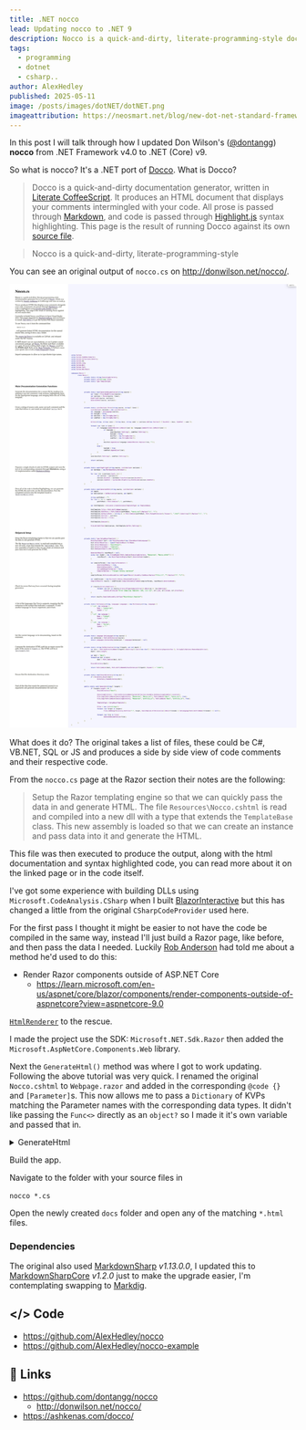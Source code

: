 ```yaml
---
title: .NET nocco
lead: Updating nocco to .NET 9
description: Nocco is a quick-and-dirty, literate-programming-style documentation generator
tags:
  - programming
  - dotnet
  - csharp..
author: AlexHedley
published: 2025-05-11
image: /posts/images/dotNET/dotNET.png
imageattribution: https://neosmart.net/blog/new-dot-net-standard-framework-logo/
---
```


<!-- .NET nocco -->
<!-- ![.NET](images/dotNET/dotNET.png ".NET") -->

In this post I will talk through how I updated Don Wilson's ([@dontangg](https://github.com/dontangg)) **nocco** from .NET Framework v4.0 to .NET (Core) v9.

So what is nocco? It's a .NET port of [Docco](https://ashkenas.com/docco/). What is Docco?

> Docco is a quick-and-dirty documentation generator, written in [Literate CoffeeScript](https://coffeescript.org/#literate). It produces an HTML document that displays your comments intermingled with your code. All prose is passed through [Markdown](http://daringfireball.net/projects/markdown/syntax), and code is passed through [Highlight.js](http://highlightjs.org/) syntax highlighting. This page is the result of running Docco against its own [source file](https://github.com/jashkenas/docco/blob/master/docco.litcoffee).

> Nocco is a quick-and-dirty, literate-programming-style

You can see an original output of `nocco.cs` on http://donwilson.net/nocco/.

![nocco](images/dotNET/nocco/nocco.cs.html.png "nocco")

What does it do? The original takes a list of files, these could be C#, VB.NET, SQL or JS and produces a side by side view of code comments and their respective code.

From the `nocco.cs` page at the Razor section their notes are the following:

> Setup the Razor templating engine so that we can quickly pass the data in and generate HTML.
> The file `Resources\Nocco.cshtml` is read and compiled into a new dll with a type that extends the `TemplateBase` class. This new assembly is loaded so that we can create an instance and pass data into it and generate the HTML.

This file was then executed to produce the output, along with the html documentation and syntax highlighted code, you can read more about it on the linked page or in the code itself.

I've got some experience with building DLLs using `Microsoft.CodeAnalysis.CSharp` when I built [BlazorInteractive](https://github.com/alex-hedley/BlazorInteractive) but this has changed a little from the original `CSharpCodeProvider` used here.

For the first pass I thought it might be easier to not have the code be compiled in the same way, instead I'll just build a Razor page, like before, and then pass the data I needed. Luckily [Rob Anderson](https://robanderson.dev/) had told me about a method he'd used to do this:

- Render Razor components outside of ASP.NET Core
  - https://learn.microsoft.com/en-us/aspnet/core/blazor/components/render-components-outside-of-aspnetcore?view=aspnetcore-9.0

[`HtmlRenderer`](https://learn.microsoft.com/en-us/dotnet/api/microsoft.aspnetcore.components.web.htmlrenderer?view=aspnetcore-9.0) to the rescue.

I made the project use the SDK: `Microsoft.NET.Sdk.Razor` then added the `Microsoft.AspNetCore.Components.Web` library.

Next the `GenerateHtml()` method was where I got to work updating. Following the above tutorial was very quick. I renamed the original `Nocco.cshtml` to `Webpage.razor` and added in the corresponding `@code {}` and `[Parameter]`s. This now allows me to pass a `Dictionary` of KVPs matching the Parameter names with the corresponding data types. It didn't like passing the `Func<>` directly as an `object?` so I made it it's own variable and passed that in.

<?# Include "https://github.com/AlexHedley/nocco/blob/d6f7f65e519d66056db67f5c5430f8d9ee94da1a/src/Nocco/Nocco.cs#L116-L153" /?>

<details>
<summary>GenerateHtml</summary>

```cs
private static async void GenerateHtml(string source, List<Section> sections)
{
    int depth;
    var destination = GetDestination(source, out depth);
        
    string pathToRoot = string.Concat(Enumerable.Repeat(".." + Path.DirectorySeparatorChar, depth));

    IServiceCollection services = new ServiceCollection();
    services.AddLogging();
    IServiceProvider serviceProvider = services.BuildServiceProvider();
    ILoggerFactory loggerFactory = serviceProvider.GetRequiredService<ILoggerFactory>();
    await using var htmlRenderer = new HtmlRenderer(serviceProvider, loggerFactory);

    var html = await htmlRenderer.Dispatcher.InvokeAsync(async () =>
    {
        Func<string, string> getSourcePath = s =>
            Path.Combine(pathToRoot, Path.ChangeExtension(s.ToLower(), ".html").Substring(2)).Replace('\\', '/');
        var dictionary = new Dictionary<string, object?>
        {
            { "Title", Path.GetFileName(source) },
            { "PathToCss", Path.Combine(pathToRoot, "nocco.css").Replace('\\', '/') },
            { "PathToJs", Path.Combine(pathToRoot, "prettify.js").Replace('\\', '/') },
            { "GetSourcePath", getSourcePath },
            { "Sections", sections },
            { "Sources", _files },
        };

        var parameters = ParameterView.FromDictionary(dictionary);
        var output = await htmlRenderer.RenderComponentAsync<Webpage>(parameters);

        return output.ToHtmlString();
    });
    
    File.WriteAllText(destination, html);
}
```

</details>

Build the app.

Navigate to the folder with your source files in

`nocco *.cs`

Open the newly created `docs` folder and open any of the matching `*.html` files.

### Dependencies

The original also used [MarkdownSharp](https://www.nuget.org/packages/MarkdownSharp/1.13.0) *v1.13.0.0*, I updated this to [MarkdownSharpCore](https://www.nuget.org/packages/MarkdownSharpCore) *v1.2.0* just to make the upgrade easier, I'm contemplating swapping to [Markdig](https://www.nuget.org/packages/MarkDig).

## </> Code

- https://github.com/AlexHedley/nocco
- https://github.com/AlexHedley/nocco-example

## 🔗 Links

- https://github.com/dontangg/nocco
  - http://donwilson.net/nocco/
- https://ashkenas.com/docco/
